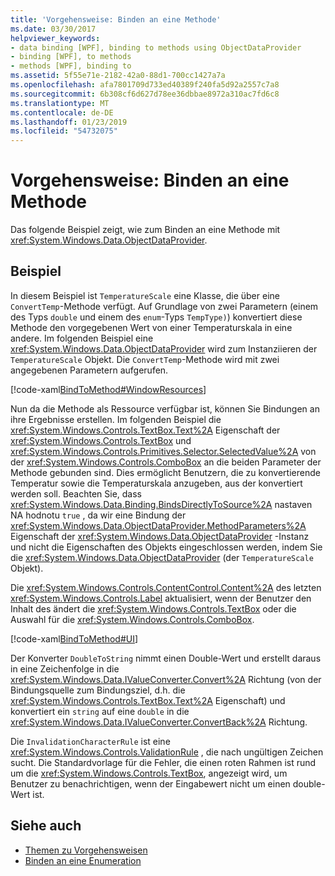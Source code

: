 ```yaml
---
title: 'Vorgehensweise: Binden an eine Methode'
ms.date: 03/30/2017
helpviewer_keywords:
- data binding [WPF], binding to methods using ObjectDataProvider
- binding [WPF], to methods
- methods [WPF], binding to
ms.assetid: 5f55e71e-2182-42a0-88d1-700cc1427a7a
ms.openlocfilehash: afa7801709d733ed40389f240fa5d92a2557c7a8
ms.sourcegitcommit: 6b308cf6d627d78ee36dbbae8972a310ac7fd6c8
ms.translationtype: MT
ms.contentlocale: de-DE
ms.lasthandoff: 01/23/2019
ms.locfileid: "54732075"
---
```

# <a name="how-to-bind-to-a-method"></a>Vorgehensweise: Binden an eine Methode
Das folgende Beispiel zeigt, wie zum Binden an eine Methode mit <xref:System.Windows.Data.ObjectDataProvider>.  
  
## <a name="example"></a>Beispiel  
 In diesem Beispiel ist `TemperatureScale` eine Klasse, die über eine `ConvertTemp`-Methode verfügt. Auf Grundlage von zwei Parametern (einem des Typs `double` und einem des `enum`-Typs `TempType)`) konvertiert diese Methode den vorgegebenen Wert von einer Temperaturskala in eine andere. Im folgenden Beispiel eine <xref:System.Windows.Data.ObjectDataProvider> wird zum Instanziieren der `TemperatureScale` Objekt. Die `ConvertTemp`-Methode wird mit zwei angegebenen Parametern aufgerufen.  
  
 [!code-xaml[BindToMethod#WindowResources](../../../../samples/snippets/csharp/VS_Snippets_Wpf/BindToMethod/CS/Window1.xaml#windowresources)]  
  
 Nun da die Methode als Ressource verfügbar ist, können Sie Bindungen an ihre Ergebnisse erstellen. Im folgenden Beispiel die <xref:System.Windows.Controls.TextBox.Text%2A> Eigenschaft der <xref:System.Windows.Controls.TextBox> und <xref:System.Windows.Controls.Primitives.Selector.SelectedValue%2A> von der <xref:System.Windows.Controls.ComboBox> an die beiden Parameter der Methode gebunden sind. Dies ermöglicht Benutzern, die zu konvertierende Temperatur sowie die Temperaturskala anzugeben, aus der konvertiert werden soll. Beachten Sie, dass <xref:System.Windows.Data.Binding.BindsDirectlyToSource%2A> nastaven NA hodnotu `true` , da wir eine Bindung der <xref:System.Windows.Data.ObjectDataProvider.MethodParameters%2A> Eigenschaft der <xref:System.Windows.Data.ObjectDataProvider> -Instanz und nicht die Eigenschaften des Objekts eingeschlossen werden, indem Sie die <xref:System.Windows.Data.ObjectDataProvider> (der `TemperatureScale` Objekt).  
  
 Die <xref:System.Windows.Controls.ContentControl.Content%2A> des letzten <xref:System.Windows.Controls.Label> aktualisiert, wenn der Benutzer den Inhalt des ändert die <xref:System.Windows.Controls.TextBox> oder die Auswahl für die <xref:System.Windows.Controls.ComboBox>.  
  
 [!code-xaml[BindToMethod#UI](../../../../samples/snippets/csharp/VS_Snippets_Wpf/BindToMethod/CS/Window1.xaml#ui)]  
  
 Der Konverter `DoubleToString` nimmt einen Double-Wert und erstellt daraus in eine Zeichenfolge in die <xref:System.Windows.Data.IValueConverter.Convert%2A> Richtung (von der Bindungsquelle zum Bindungsziel, d.h. die <xref:System.Windows.Controls.TextBox.Text%2A> Eigenschaft) und konvertiert ein `string` auf eine `double` in die <xref:System.Windows.Data.IValueConverter.ConvertBack%2A> Richtung.  
  
 Die `InvalidationCharacterRule` ist eine <xref:System.Windows.Controls.ValidationRule> , die nach ungültigen Zeichen sucht. Die Standardvorlage für die Fehler, die einen roten Rahmen ist rund um die <xref:System.Windows.Controls.TextBox>, angezeigt wird, um Benutzer zu benachrichtigen, wenn der Eingabewert nicht um einen double-Wert ist.  
  
## <a name="see-also"></a>Siehe auch
- [Themen zu Vorgehensweisen](../../../../docs/framework/wpf/data/data-binding-how-to-topics.md)
- [Binden an eine Enumeration](../../../../docs/framework/wpf/data/how-to-bind-to-an-enumeration.md)
